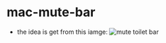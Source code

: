# mac-mute-bar

+ the idea is get from this iamge:
![](../mmexport1525665833565.jpg "mute toilet bar")
